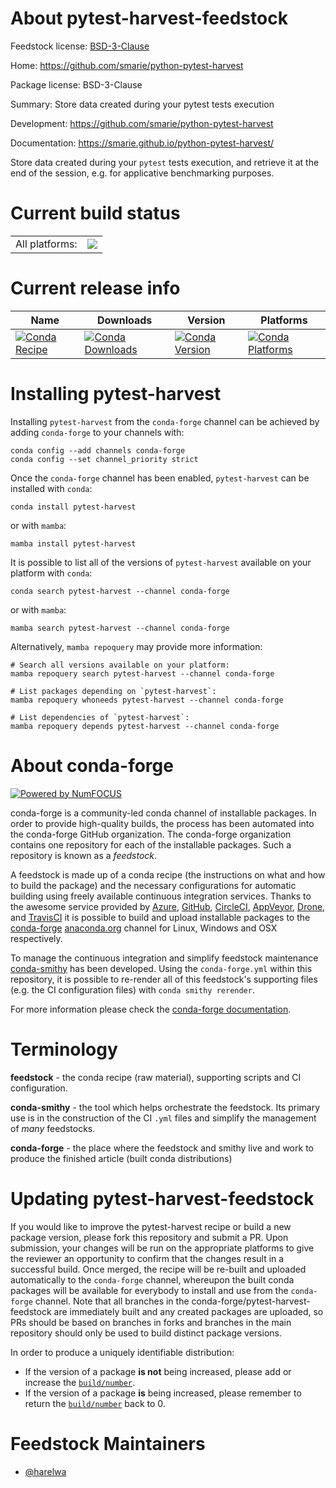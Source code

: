 About pytest-harvest-feedstock
==============================

Feedstock license: [BSD-3-Clause](https://github.com/conda-forge/pytest-harvest-feedstock/blob/main/LICENSE.txt)

Home: https://github.com/smarie/python-pytest-harvest

Package license: BSD-3-Clause

Summary: Store data created during your pytest tests execution

Development: https://github.com/smarie/python-pytest-harvest

Documentation: https://smarie.github.io/python-pytest-harvest/

Store data created during your `pytest` tests execution, and
retrieve it at the end of the session, e.g. for applicative
benchmarking purposes.


Current build status
====================


<table><tr><td>All platforms:</td>
    <td>
      <a href="https://dev.azure.com/conda-forge/feedstock-builds/_build/latest?definitionId=15938&branchName=main">
        <img src="https://dev.azure.com/conda-forge/feedstock-builds/_apis/build/status/pytest-harvest-feedstock?branchName=main">
      </a>
    </td>
  </tr>
</table>

Current release info
====================

| Name | Downloads | Version | Platforms |
| --- | --- | --- | --- |
| [![Conda Recipe](https://img.shields.io/badge/recipe-pytest--harvest-green.svg)](https://anaconda.org/conda-forge/pytest-harvest) | [![Conda Downloads](https://img.shields.io/conda/dn/conda-forge/pytest-harvest.svg)](https://anaconda.org/conda-forge/pytest-harvest) | [![Conda Version](https://img.shields.io/conda/vn/conda-forge/pytest-harvest.svg)](https://anaconda.org/conda-forge/pytest-harvest) | [![Conda Platforms](https://img.shields.io/conda/pn/conda-forge/pytest-harvest.svg)](https://anaconda.org/conda-forge/pytest-harvest) |

Installing pytest-harvest
=========================

Installing `pytest-harvest` from the `conda-forge` channel can be achieved by adding `conda-forge` to your channels with:

```
conda config --add channels conda-forge
conda config --set channel_priority strict
```

Once the `conda-forge` channel has been enabled, `pytest-harvest` can be installed with `conda`:

```
conda install pytest-harvest
```

or with `mamba`:

```
mamba install pytest-harvest
```

It is possible to list all of the versions of `pytest-harvest` available on your platform with `conda`:

```
conda search pytest-harvest --channel conda-forge
```

or with `mamba`:

```
mamba search pytest-harvest --channel conda-forge
```

Alternatively, `mamba repoquery` may provide more information:

```
# Search all versions available on your platform:
mamba repoquery search pytest-harvest --channel conda-forge

# List packages depending on `pytest-harvest`:
mamba repoquery whoneeds pytest-harvest --channel conda-forge

# List dependencies of `pytest-harvest`:
mamba repoquery depends pytest-harvest --channel conda-forge
```


About conda-forge
=================

[![Powered by
NumFOCUS](https://img.shields.io/badge/powered%20by-NumFOCUS-orange.svg?style=flat&colorA=E1523D&colorB=007D8A)](https://numfocus.org)

conda-forge is a community-led conda channel of installable packages.
In order to provide high-quality builds, the process has been automated into the
conda-forge GitHub organization. The conda-forge organization contains one repository
for each of the installable packages. Such a repository is known as a *feedstock*.

A feedstock is made up of a conda recipe (the instructions on what and how to build
the package) and the necessary configurations for automatic building using freely
available continuous integration services. Thanks to the awesome service provided by
[Azure](https://azure.microsoft.com/en-us/services/devops/), [GitHub](https://github.com/),
[CircleCI](https://circleci.com/), [AppVeyor](https://www.appveyor.com/),
[Drone](https://cloud.drone.io/welcome), and [TravisCI](https://travis-ci.com/)
it is possible to build and upload installable packages to the
[conda-forge](https://anaconda.org/conda-forge) [anaconda.org](https://anaconda.org/)
channel for Linux, Windows and OSX respectively.

To manage the continuous integration and simplify feedstock maintenance
[conda-smithy](https://github.com/conda-forge/conda-smithy) has been developed.
Using the ``conda-forge.yml`` within this repository, it is possible to re-render all of
this feedstock's supporting files (e.g. the CI configuration files) with ``conda smithy rerender``.

For more information please check the [conda-forge documentation](https://conda-forge.org/docs/).

Terminology
===========

**feedstock** - the conda recipe (raw material), supporting scripts and CI configuration.

**conda-smithy** - the tool which helps orchestrate the feedstock.
                   Its primary use is in the construction of the CI ``.yml`` files
                   and simplify the management of *many* feedstocks.

**conda-forge** - the place where the feedstock and smithy live and work to
                  produce the finished article (built conda distributions)


Updating pytest-harvest-feedstock
=================================

If you would like to improve the pytest-harvest recipe or build a new
package version, please fork this repository and submit a PR. Upon submission,
your changes will be run on the appropriate platforms to give the reviewer an
opportunity to confirm that the changes result in a successful build. Once
merged, the recipe will be re-built and uploaded automatically to the
`conda-forge` channel, whereupon the built conda packages will be available for
everybody to install and use from the `conda-forge` channel.
Note that all branches in the conda-forge/pytest-harvest-feedstock are
immediately built and any created packages are uploaded, so PRs should be based
on branches in forks and branches in the main repository should only be used to
build distinct package versions.

In order to produce a uniquely identifiable distribution:
 * If the version of a package **is not** being increased, please add or increase
   the [``build/number``](https://docs.conda.io/projects/conda-build/en/latest/resources/define-metadata.html#build-number-and-string).
 * If the version of a package **is** being increased, please remember to return
   the [``build/number``](https://docs.conda.io/projects/conda-build/en/latest/resources/define-metadata.html#build-number-and-string)
   back to 0.

Feedstock Maintainers
=====================

* [@harelwa](https://github.com/harelwa/)

